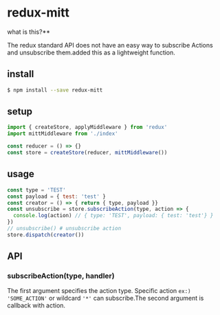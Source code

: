 # redux-mitt

what is this?**

The redux standard API does not have an easy way to subscribe Actions and unsubscribe them.added this as a lightweight function.

## install

```sh
$ npm install --save redux-mitt
```

## setup

```javascript
import { createStore, applyMiddleware } from 'redux'
import mittMiddleware from './index'

const reducer = () => {}
const store = createStore(reducer, mittMiddleware())
```
## usage

```javascript
const type = 'TEST'
const payload = { test: 'test' }
const creator = () => { return { type, payload }}
const unsubscribe = store.subscribeAction(type, action => {
  console.log(action) // { type: 'TEST', payload: { test: 'test'} }
})
// unsubscribe() # unsubscribe action
store.dispatch(creator())
```

## API

### subscribeAction(type, handler)

The first argument specifies the action type. Specific action `ex:) 'SOME_ACTION'` or wildcard `'*'` can subscribe.The second argument is callback with action.
